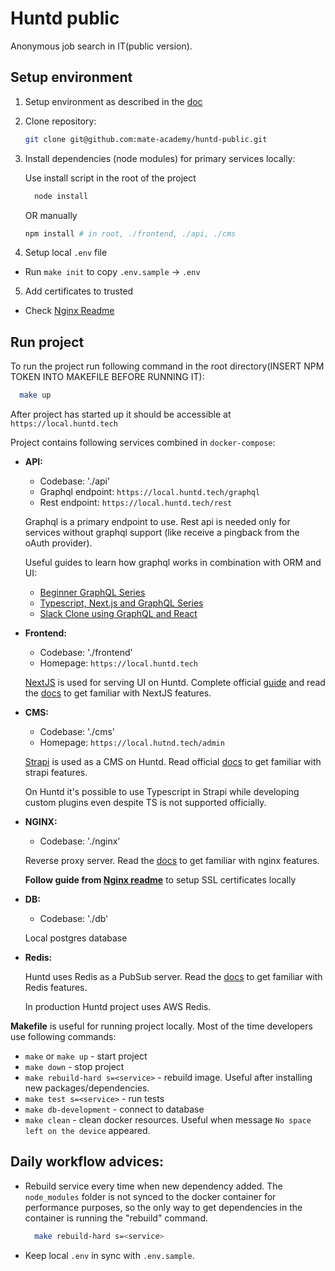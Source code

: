 # Huntd public

Anonymous job search in IT(public version).

## Setup environment

1. Setup environment as described in the [doc](./Setup.md)

1. Clone repository:
    ```bash
   git clone git@github.com:mate-academy/huntd-public.git
   ```
1. Install dependencies (node modules) for primary services locally:

    Use install script in the root of the project
    ```bash
      node install
    ```
    OR manually
    ```bash
    npm install # in root, ./frontend, ./api, ./cms
    ```
1. Setup local `.env` file
  - Run `make init` to copy `.env.sample` -> `.env`
5. Add certificates to trusted
  - Check [Nginx Readme](./nginx/README.md)

## Run project

To run the project run following command in the root directory(INSERT NPM TOKEN INTO MAKEFILE BEFORE RUNNING IT):
```bash
  make up
```

After project has started up it should be accessible at `https://local.huntd.tech`

Project contains following services combined in `docker-compose`:
- **API:**
    - Codebase: './api'
    - Graphql endpoint: `https://local.huntd.tech/graphql`
    - Rest endpoint: `https://local.huntd.tech/rest`

    Graphql is a primary endpoint to use. Rest api is needed only for services without graphql support (like receive a pingback from the oAuth provider).

    Useful guides to learn how graphql works in combination with ORM and UI:
    - [Beginner GraphQL Series](https://www.youtube.com/watch?v=DyvsMKsEsyE&list=PLN3n1USn4xln0j_NN9k4j5hS1thsGibKi)
    - [Typescript, Next.js and GraphQL Series](https://www.youtube.com/watch?v=kfmh2mMf3fs&list=PLN3n1USn4xlkDk8vPVtgyGG3_1eXYPrW-)
    - [Slack Clone using GraphQL and React](https://www.youtube.com/watch?v=0MKJ7JbVnFc&list=PLN3n1USn4xlkdRlq3VZ1sT6SGW0-yajjL)

- **Frontend:**
    - Codebase: './frontend'
    - Homepage: `https://local.huntd.tech`

    [NextJS](https://nextjs.org) is used for serving UI on Huntd. Complete official [guide](https://nextjs.org/learn) and read the [docs](https://nextjs.org/docs) to get familiar with NextJS features.

- **CMS:**
    - Codebase: './cms'
    - Homepage: `https://local.hutnd.tech/admin`

  [Strapi](https://strapi.io) is used as a CMS on Huntd. Read official [docs](https://strapi.io/documentation) to get familiar with strapi features.

  On Huntd it's possible to use Typescript in Strapi while developing custom plugins even despite TS is not supported officially.

- **NGINX:**
    - Codebase: './nginx'

  Reverse proxy server. Read the [docs](https://nginx.org/en/docs) to get familiar with nginx features.

  **Follow guide from [Nginx readme](nginx/README.md)** to setup SSL certificates locally


- **DB:**
    - Codebase: './db'

  Local postgres database

- **Redis:**

  Huntd uses Redis as a PubSub server. Read the [docs](https://redis.io/documentation) to get familiar with Redis features.

  In production Huntd project uses AWS Redis.

**Makefile** is useful for running project locally. Most of the time developers use following commands:
- `make` or `make up` - start project
- `make down` - stop project
- `make rebuild-hard s=<service>` - rebuild image. Useful after installing new packages/dependencies.
- `make test s=<service>` - run tests
- `make db-development` - connect to database
- `make clean` - clean docker resources. Useful when message `No space left on the device` appeared.

## Daily workflow advices:
- Rebuild service every time when new dependency added. The `node_modules` folder is not synced to the docker container for performance purposes, so the only way to get dependencies in the container is running the "rebuild" command.
  ```bash
    make rebuild-hard s=<service>
  ```
- Keep local `.env` in sync with `.env.sample`.
